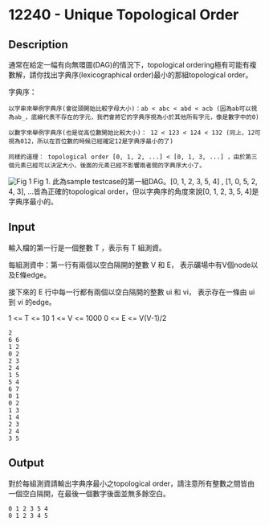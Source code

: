 # 12240 - Unique Topological Order

## Description
通常在給定一幅有向無環圖(DAG)的情況下，topological ordering極有可能有複數解，請你找出字典序(lexicographical order)最小的那組topological order。



字典序：

    以字串來舉例字典序(會從頭開始比較字母大小)：ab < abc < abd < acb (因為ab可以視為ab_，底線代表不存在的字元，我們會將它的字典序視為小於其他所有字元，像是數字中的0)

    以數字來舉例字典序(也是從高位數開始比較大小)： 12 < 123 < 124 < 132 (同上，12可視為012，所以在百位數的時候已經確定12是字典序最小的了)

    同樣的道理： topological order [0, 1, 2, ...] < [0, 1, 3, ...] ，由於第三個元素已經可以決定大小，後面的元素已經不影響兩者間的字典序大小了。


![Fig 1](/Fig1.jpg)
Fig 1. 此為sample testcase的第一組DAG。[0, 1, 2, 3, 5, 4] , [1, 0, 5, 2, 4, 3], ...皆為正確的topological order，但以字典序的角度來說[0, 1, 2, 3, 5, 4]是字典序最小的。

## Input
輸入檔的第一行是一個整數 T ，表示有 T 組測資。

每組測資中：第一行有兩個以空白隔開的整數 V 和 E，
表示礦場中有V個node以及E條edge。

接下來的 E 行中每一行都有兩個以空白隔開的整數 ui 和 vi，
表示存在一條由 ui 到 vi 的edge。

1 <= T <= 10
1 <= V <= 1000
0 <= E <= V(V-1)/2
```
2
6 6
1 2
0 2
2 3
2 4
1 5
5 4
6 7
0 1
0 2
1 3
1 4
2 3
2 4
3 5
```

## Output
對於每組測資請輸出字典序最小之topological order，請注意所有整數之間皆由一個空白隔開，在最後一個數字後面並無多餘空白。
```
0 1 2 3 5 4
0 1 2 3 4 5
```
